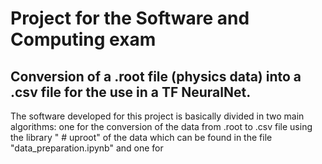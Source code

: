# Project for the Software and Computing exam

## Conversion of a .root file (physics data) into a .csv file for the use in a TF NeuralNet.

The software developed for this project is basically divided in two main algorithms: one for the conversion of the data from .root to .csv file using the library " # uproot" of the data which can be found in the file "data_preparation.ipynb" and one for 
